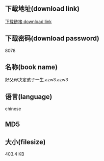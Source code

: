 ## 下载地址(download link)
[下载链接 download link](https://tutu365.netlify.app/?s=%E5%A5%BD%E7%88%B6%E6%AF%8D%E5%86%B3%E5%AE%9A%E5%AD%A9%E5%AD%90%E4%B8%80%E7%94%9F.azw3)

## 下载密码(download password)
8078

## 名称(book name)
好父母决定孩子一生.azw3.azw3

## 语言(language)
chinese

## MD5


## 大小(filesize)
403.4 KB
